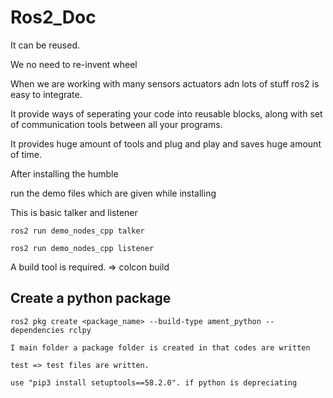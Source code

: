 # Ros2_Doc


It can be reused.

We no need to re-invent wheel 

When we are working with many sensors actuators adn lots of stuff ros2 is easy to integrate.


It provide ways of seperating your code into reusable blocks, along with set of communication tools between all your programs. 

It provides huge amount of tools and plug and play and saves huge amount of time. 

After installing the humble

run the demo files which are given while installing

This is basic talker and listener

    ros2 run demo_nodes_cpp talker

    ros2 run demo_nodes_cpp listener

A build tool is required. => colcon build

## Create a python package

    ros2 pkg create <package_name> --build-type ament_python --dependencies rclpy

    I main folder a package folder is created in that codes are written

    test => test files are written. 

    use "pip3 install setuptools==58.2.0". if python is depreciating




